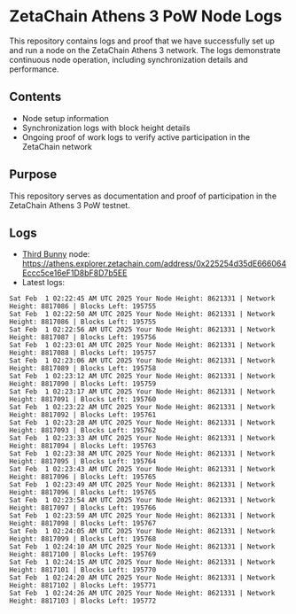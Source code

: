 # ZetaChain Athens 3 PoW Node Logs
This repository contains logs and proof that we have successfully set up and run a node on the ZetaChain Athens 3 network. The logs demonstrate continuous node operation, including synchronization details and performance.

## Contents
- Node setup information
- Synchronization logs with block height details
- Ongoing proof of work logs to verify active participation in the ZetaChain network

## Purpose
This repository serves as documentation and proof of participation in the ZetaChain Athens 3 PoW testnet.

## Logs

- [Third Bunny](https://thirdbunny.xyz/) node: https://athens.explorer.zetachain.com/address/0x225254d35dE666064Eccc5ce16eF1D8bF8D7b5EE
- Latest logs:
```
Sat Feb  1 02:22:45 AM UTC 2025 Your Node Height: 8621331 | Network Height: 8817086 | Blocks Left: 195755
Sat Feb  1 02:22:50 AM UTC 2025 Your Node Height: 8621331 | Network Height: 8817086 | Blocks Left: 195755
Sat Feb  1 02:22:56 AM UTC 2025 Your Node Height: 8621331 | Network Height: 8817087 | Blocks Left: 195756
Sat Feb  1 02:23:01 AM UTC 2025 Your Node Height: 8621331 | Network Height: 8817088 | Blocks Left: 195757
Sat Feb  1 02:23:06 AM UTC 2025 Your Node Height: 8621331 | Network Height: 8817089 | Blocks Left: 195758
Sat Feb  1 02:23:12 AM UTC 2025 Your Node Height: 8621331 | Network Height: 8817090 | Blocks Left: 195759
Sat Feb  1 02:23:17 AM UTC 2025 Your Node Height: 8621331 | Network Height: 8817091 | Blocks Left: 195760
Sat Feb  1 02:23:22 AM UTC 2025 Your Node Height: 8621331 | Network Height: 8817092 | Blocks Left: 195761
Sat Feb  1 02:23:28 AM UTC 2025 Your Node Height: 8621331 | Network Height: 8817093 | Blocks Left: 195762
Sat Feb  1 02:23:33 AM UTC 2025 Your Node Height: 8621331 | Network Height: 8817094 | Blocks Left: 195763
Sat Feb  1 02:23:38 AM UTC 2025 Your Node Height: 8621331 | Network Height: 8817095 | Blocks Left: 195764
Sat Feb  1 02:23:43 AM UTC 2025 Your Node Height: 8621331 | Network Height: 8817096 | Blocks Left: 195765
Sat Feb  1 02:23:49 AM UTC 2025 Your Node Height: 8621331 | Network Height: 8817096 | Blocks Left: 195765
Sat Feb  1 02:23:54 AM UTC 2025 Your Node Height: 8621331 | Network Height: 8817097 | Blocks Left: 195766
Sat Feb  1 02:23:59 AM UTC 2025 Your Node Height: 8621331 | Network Height: 8817098 | Blocks Left: 195767
Sat Feb  1 02:24:05 AM UTC 2025 Your Node Height: 8621331 | Network Height: 8817099 | Blocks Left: 195768
Sat Feb  1 02:24:10 AM UTC 2025 Your Node Height: 8621331 | Network Height: 8817100 | Blocks Left: 195769
Sat Feb  1 02:24:15 AM UTC 2025 Your Node Height: 8621331 | Network Height: 8817101 | Blocks Left: 195770
Sat Feb  1 02:24:20 AM UTC 2025 Your Node Height: 8621331 | Network Height: 8817102 | Blocks Left: 195771
Sat Feb  1 02:24:26 AM UTC 2025 Your Node Height: 8621331 | Network Height: 8817103 | Blocks Left: 195772
```
